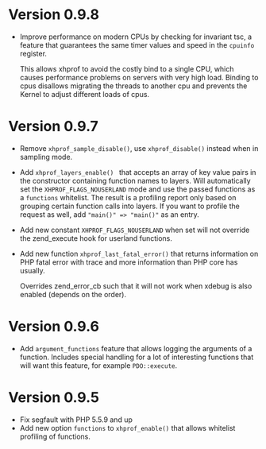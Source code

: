 # Version 0.9.8

- Improve performance on modern CPUs by checking for invariant tsc,
  a feature that guarantees the same timer values and speed in the
  `cpuinfo` register.

  This allows xhprof to avoid the costly bind to a single CPU, which
  causes performance problems on servers with very high load. Binding
  to cpus disallows migrating the threads to another cpu and prevents
  the Kernel to adjust different loads of cpus.

# Version 0.9.7

- Remove `xhprof_sample_disable()`, use `xhprof_disable()` instead when in
  sampling mode.

- Add `xhprof_layers_enable() ` that accepts an array of key value pairs in the
  constructor containing function names to layers. Will automatically set the
  `XHPROF_FLAGS_NOUSERLAND` mode and use the passed functions as a `functions`
  whitelist. The result is a profiling report only based on grouping certain
  function calls into layers.  If you want to profile the request as well, add
  `"main()" => "main()"` as an entry.

- Add new constant `XHPROF_FLAGS_NOUSERLAND` when set will not override
  the zend_execute hook for userland functions.

- Add new function `xhprof_last_fatal_error()` that returns information
  on PHP fatal error with trace and more information than PHP core has usually.

  Overrides zend_error_cb such that it will not work when xdebug is also enabled
  (depends on the order).

# Version 0.9.6

- Add `argument_functions` feature that allows logging the arguments of a function.
  Includes special handling for a lot of interesting functions that will want this
  feature, for example `PDO::execute`.

# Version 0.9.5

- Fix segfault with PHP 5.5.9 and up
- Add new option `functions` to `xhprof_enable()` that allows whitelist profiling of functions.
